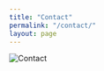 ```yaml
---
title: "Contact"
permalink: "/contact/"
layout: page
---
```


![Contact](../assets/images/email-image.PNG)
